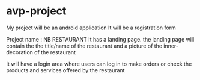 # avp-project
My project will be an android application
It will be a registration form

Project name : NB RESTAURANT
It has a landing page. the landing page will contain the the title/name of the restaurant
and a picture of the inner-decoration of the restaurant

It will have a login area where users can log in to make orders or check the products and services 
offered by the restaurant
